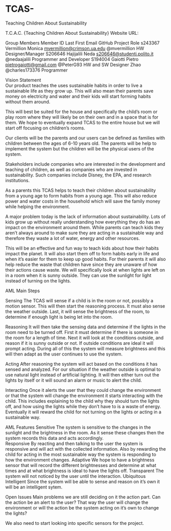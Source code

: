 # TCAS-
Teaching Children About Sustainability 

T.C.A.C. {Teaching Children About Sustainability} 
Website URL: 

Group Members
Member ID    Last           First        Email                                    GitHub              Project Role
s243367       Vermillion   Monica 	   mvermillion@crimson.ua.edu   @mvermillion    HW Designer/Manager 
S206646      Hajijalili      Neda       s206646@studenti.polito.it       @nedaajalili Programmer and Developer 
S194004      Gaiotti        Pietro      pietrogaiotti@gmail.com          @PeterG93  HW and SW Designer 
                   Zhao                                                                      @charles173376   Programmer 

Vision Statement   
Our product teaches the uses sustainable habits in order to live a sustainable life as they grow up. This will also mean their parents save money on electricity and water and their kids will start forming habits without them around. 

This will best be suited for the house and specifically the child’s room or play room where they will likely be on their own and in a space that is for them. We hope to eventually expand TCAS to the entire house but we will start off focusing on children’s rooms. 

Our clients will be the parents and our users can be defined as families with children between the ages of 6-10 years old. The parents will be help to implement the system but the children will be the physical users of the system. 

Stakeholders include companies who are interested in the development and teaching of children, as well as companies who are invested in sustainability. Such companies include Disney, the EPA, and research institutions. 

As a parents this TCAS helps to teach their children about sustainability from a young age to form habits from a young age. This will also reduce power and water costs in the household which will save the family money while helping the environment.

A major problem today is the lack of information about sustainability. Lots of kids grow up without really understanding how everything they do has an impact on the environment around them. While parents can teach kids they aren’t always around to make sure they are acting in a sustainable way and therefore they waste a lot of water, energy and other resources. 

This will be an effective and fun way to teach kids about how their habits impact the planet. It will also start them off to form habits early in life and when it’s easier for them to keep up good habits. For their parents it will also help reduce the waste that children have since they are unaware of how their actions cause waste. We will specifically look at when lights are left on in a room when it is sunny outside. They can use the sunlight for light instead of turning on the lights. 




AML Main Steps 
 
Sensing 
The TCAS will sense if a child is in the room or not, possibly a motion sensor. This will then start the reasoning process. It must also sense the weather outside. Last, it will sense the brightness of the room, to determine if enough light is being let into the room. 

Reasoning 
It will then take the sensing data and determine if the lights in the room need to be turned off. First it must determine if there is someone in the room for a length of time. Next it will look at the conditions outside, and reason if it is sunny outside or not. If outside conditions are ideal it will prompt acting. During all of this the system will measure brightness and this will then adapt as the user continues to use the system. 

Acting 
After reasoning the system will act based on the conditions it has sensed and analyzed. For our situation if the weather outside is optimal to use natural light instead of artificial lighting. It will then either turn out the lights by itself or it will sound an alarm or music to alert the child. 

Interacting 
Once it alerts the user that they could change the environment or that the system will change the environment it starts interacting with the child. This includes explaining to the child why they should turn the lights off, and how using the lights while they don’t have to is a waste of energy. Eventually it will reward the child for not turning on the lights or acting in a sustainable way. 

AML Features 
	Sensitive
The system is sensitive to the changes in the sunlight and the brightness in the room. As it sense these changes then the system records this data and acts accordingly.  
	Responsive 
	By reacting and then talking to the user the system is responsive and will act with the collected information. Also by rewarding the child for acting in the most sustainable way the system is responding to how the environment changes. 
	Adaptive 
	We hope to have a brightness sensor that will record the different brightnesses and determine at what times and at what brightness is ideal to have the lights off. 
	Transparent
	The system will not noticed by the user until the interaction. 
	Ubiquitous 
Intelligent 
Since the system will be able to sense and reason on it’s own it will be an intelligent sytem. 



 Open Issues 
Main problems we are still deciding on it the action part. Can the action be an alert to the user? That way the user will change the environment or will the action be the system acting on it’s own to change the lights?  

We also need to start looking into specific sensors for the project. 
